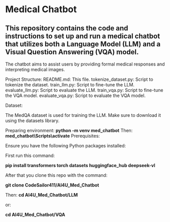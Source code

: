 # Medical Chatbot

## This repository contains the code and instructions to set up and run a medical chatbot that utilizes both a Language Model (LLM) and a Visual Question Answering (VQA) model. 

The chatbot aims to assist users by providing formal medical responses and interpreting medical images.

Project Structure:
README.md: This file.
tokenize_dataset.py: Script to tokenize the dataset.
train_llm.py: Script to fine-tune the LLM.
evaluate_llm.py: Script to evaluate the LLM.
train_vqa.py: Script to fine-tune the VQA model.
evaluate_vqa.py: Script to evaluate the VQA model.


Dataset:

The MedQA  dataset is used for training the LLM. Make sure to download it using the datasets library.

Preparing environment:
**python -m venv med_chatbot**
Then:
**med_chatbot\Scripts\activate**
Prerequisites:

Ensure you have the following Python packages installed:


First run this command:

**pip install transformers torch datasets huggingface_hub deepseek-vl**

After that you clone this repo with the command:

**git clone CodeSailor411/AI4U_Med_Chatbot**

Then:
**cd AI4U_Med_Chatbot/LLM**

or:

**cd AI4U_Med_Chatbot/VQA**

